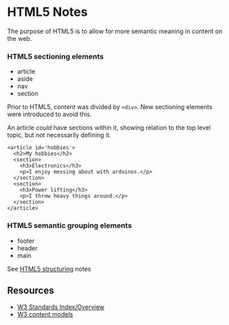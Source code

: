 # HTML5 Notes

The purpose of HTML5 is to allow for more semantic meaning in content on the web.

### HTML5 sectioning elements

* article
* aside
* nav
* section

Prior to HTML5, content was divided by `<div>`. New sectioning elements were introduced to avoid this.

An article *could* have sections within it, showing relation to the top level topic, but not necessarily defining it.

```
<article id='hobbies'>
  <h2>My hobbies</h2>
  <section>
    <h3>Electronics</h3>
    <p>I enjoy messing about with arduinos.</p>
  </section>
  <section>
    <h3>Power lifting</h3>
    <p>I throw heavy things around.</p>
  </section>
</article>
```

### HTML5 semantic grouping elements

* footer
* header
* main


See [HTML5 structuring](/notes/html5-structuring.html) notes


## Resources
* [W3 Standards Index/Overview](https://www.w3.org/TR/html-markup/Overview.html#toc)
* [W3 content models](https://www.w3.org/TR/2011/WD-html5-20110525/content-models.html)
